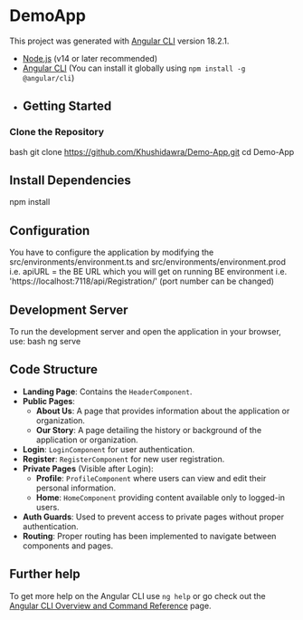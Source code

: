 # DemoApp

This project was generated with [Angular CLI](https://github.com/angular/angular-cli) version 18.2.1.
- [Node.js](https://nodejs.org/) (v14 or later recommended)
- [Angular CLI](https://angular.io/cli) (You can install it globally using `npm install -g @angular/cli`)
- ## Getting Started

### Clone the Repository

bash
git clone https://github.com/Khushidawra/Demo-App.git
cd Demo-App

## Install Dependencies
npm install

## Configuration
You have to configure the application by modifying the src/environments/environment.ts and src/environments/environment.prod i.e. apiURL = the BE URL which you will get on running BE environment i.e. 'https://localhost:7118/api/Registration/' (port number can be changed)

## Development Server
To run the development server and open the application in your browser, use:
bash
ng serve

## Code Structure

- **Landing Page**: Contains the `HeaderComponent`.
- **Public Pages**:
  - **About Us**: A page that provides information about the application or organization.
  - **Our Story**: A page detailing the history or background of the application or organization.
- **Login**: `LoginComponent` for user authentication.
- **Register**: `RegisterComponent` for new user registration.
- **Private Pages** (Visible after Login):
  - **Profile**: `ProfileComponent` where users can view and edit their personal information.
  - **Home**: `HomeComponent` providing content available only to logged-in users.
- **Auth Guards**: Used to prevent access to private pages without proper authentication.
- **Routing**: Proper routing has been implemented to navigate between components and pages.
## Further help

To get more help on the Angular CLI use `ng help` or go check out the [Angular CLI Overview and Command Reference](https://angular.dev/tools/cli) page.
